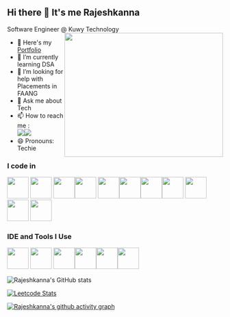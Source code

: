 ## Hi there 👋 It's me Rajeshkanna

Software Engineer @ Kuwy Technology
<img align="right" width="370" height="290" src="https://i.pinimg.com/originals/47/f0/34/47f0342cec72b800463bf003eac1257e.gif">
- 🔭 Here's my [Portfolio](https://www.rajeshkanna.life/)                                                 
- 🌱 I’m currently learning DSA
- 🤔 I’m looking for help with Placements in FAANG
- 💬 Ask me about Tech
- 📫 How to reach me :
<br />[<img src="https://images-rajesh.s3.amazonaws.com/Profile+Images/SkillsIcons/icons8-linkedin-32.png" />](https://www.linkedin.com/in/rajeshkanna-s-86a01213b/)[<img src="https://images-rajesh.s3.amazonaws.com/Profile+Images/SkillsIcons/icons8-whatsapp-32.png" />](https://wa.me/qr/C6HOZX6G3URRE1)
- 😄 Pronouns: Techie

### I code in
<img height="50" width="50" src="https://img.icons8.com/color/48/000000/c-programming.png" /> <img height="50" width="50" src="https://img.icons8.com/color/48/000000/java-coffee-cup-logo.png" /> <img height="50" width="50" src="https://img.icons8.com/color/48/000000/html-5.png" /><img height="50" width="50" src="https://img.icons8.com/color/48/000000/css3.png" /> <img height="50" width="50" src="https://img.icons8.com/color/48/000000/bootstrap.png" /><img height="50" width="50" src="https://img.icons8.com/color/48/000000/javascript.png"/><img height="50" width="50" src="https://img.icons8.com/color/48/000000/mysql-logo.png"/><img height="50" width="50" src="https://img.icons8.com/color/48/000000/spring-logo.png"/> <img height="50" width="50" src="https://s3.amazonaws.com/coderbytestaticimages/language_logos/skill_logo_sql.png"/> <img height="50" width="50" src="https://s3.amazonaws.com/coderbytestaticimages/language_logos/skill_logo_angular.png"/> <img height="50" width="50" src="https://images-rajesh.s3.amazonaws.com/Profile%20Images/SkillsIcons/icons8-tomcat-32.png"/> 


### IDE and Tools I Use
<img height="50" width="50" src="https://img.icons8.com/color/48/000000/visual-studio-code-2019.png"/> <img height="50" width="50" src="https://img.icons8.com/color/50/000000/git.png"/> <img height="50" src="https://img.icons8.com/officel/480/null/java-eclipse.png"/><img height="50" src="https://s3.amazonaws.com/coderbytestaticimages/language_logos/skill_logo_git.png"/><img height="50" src="https://images-rajesh.s3.amazonaws.com/Profile%20Images/github-logo-git-hub-icon-on-white-background-free-vector.jpg"/><img height="50" src="https://s3.amazonaws.com/coderbytestaticimages/language_logos/skill_logo_wordpress.png"/>


![Rajeshkanna's GitHub stats](https://github-readme-stats.vercel.app/api?username=rajeshkanna-s&theme=dark&show_icons=true&&hide=issues,contribs)

[![Leetcode Stats](https://leetcard.jacoblin.cool/rajeshkann_s?ext=contest&theme=dark)](https://leetcode.com/hareeshprogrammer)

[![Rajeshkanna's github activity graph](https://github-readme-activity-graph.vercel.app/graph?username=rajeshkanna-s&bg_color=000000&color=ffffff&line=51f565&point=ffffff&area=true&hide_border=true)](https://github.com/ashutosh00710/github-readme-activity-graph)
